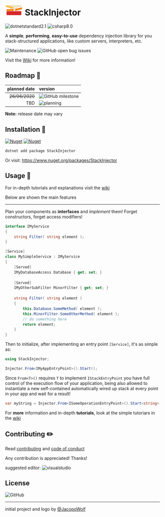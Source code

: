 <h1> 
    <img src="logo/StackInjector_logo_notext.svg" height="35px" /> 
    StackInjector
</h1>


![dotnetstandard2.1](https://img.shields.io/badge/-Standard_2.1-5C2D91?logo=.net) 
![csharp8.0](https://img.shields.io/badge/-8.0-239120?logo=c-sharp)

A **simple**, **performing**, **easy-to-use** dependency injection library for you stack-structured applications, like custom servers, interpreters, etc.

![Maintenance](https://img.shields.io/maintenance/yes/2020)
![GitHub open bug issues](https://img.shields.io/github/issues/jacopowolf/stackinjector/bug)

Visit the [Wiki](https://github.com/JacopoWolf/StackInjector/wiki) for more information!

## Roadmap :date:

| planned date | version |
| -:|:- |
| <del>26/06/2020</del> | ![GitHub milestone](https://img.shields.io/github/milestones/progress-percent/jacopowolf/stackinjector/1) |
| TBD | ![planning](https://img.shields.io/badge/v2.0.0-planning-orange)

**Note:** release date may vary


## Installation :electric_plug:

[![Nuget](https://img.shields.io/nuget/vpre/StackInjector?logo=nuget)](https://www.nuget.org/packages/StackInjector/)
[![Nuget](https://img.shields.io/nuget/dt/StackInjector?logo=nuget)](https://www.nuget.org/packages/StackInjector/)

```powershell
dotnet add package StackInjector
```
Or visit: https://www.nuget.org/packages/StackInjector

## Usage :wrench:

For in-depth tutorials and explanations visit the [wiki](https://github.com/JacopoWolf/StackInjector/wiki/Tutorial)

Below are shown the main features

---

Plan your components as **interfaces** and *implement* them! Forget constructors, forget access modifiers!

```cs
interface IMyService
{
    string Filter( string element );
}
```
```cs
[Service]
class MySimpleService : IMyService
{
    [Served]
    IMyDatabaseAccess Database { get; set; }
    
    [Served]
    IMyOtherSubFilter MinorFilter { get; set; }
    
    string Filter( string element ) 
    {
        this.Database.SomeMethod( element );
        this.MinorFilter.SomeOtherMethod( element );
        // do something here
        return element;
    }
}
```

Then to initialize, after implementing an entry point `[Service]`, it's as simple as:
```cs
using StackInjector;
```

```cs
Injector.From<IMyAppEntryPoint>().Start();
```

Since `From<T>()` requires `T` to implement `IStackEntryPoint` you have full control of the execution flow of your application, being also allowed to instantiate a new self-contained automatically wired up stack at every point in your app and wait for a result! 

```cs
var myString = Injector.From<ISomeOperationEntryPoint>().Start<string>();
```

For **more** information and in-depth **tutorials**, look at the simple tutoriars in the [wiki](https://github.com/JacopoWolf/StackInjector/wiki)


## Contributing :pencil2:

Read [contributing](CONTRIBUTING.md) and [code of conduct](CODE_OF_CONDUCT.md)

Any contribution is appreciated! Thanks!

suggested editor: ![visualstudio](https://img.shields.io/badge/-Visual_Studio-5C2D91?logo=visual-studio)


## License

![GitHub](https://img.shields.io/github/license/jacopowolf/stackinjector)

---
initial project and logo by [@JacopoWolf](https://github.com/JacopoWolf)
